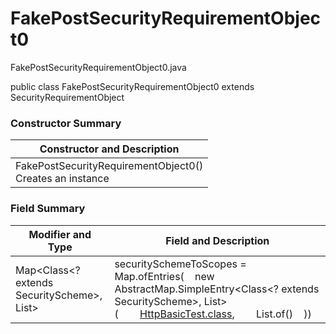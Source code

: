 # FakePostSecurityRequirementObject0
FakePostSecurityRequirementObject0.java

public class FakePostSecurityRequirementObject0
extends SecurityRequirementObject

### Constructor Summary
| Constructor and Description |
| --------------------------- |
| FakePostSecurityRequirementObject0()<br>Creates an instance |

### Field Summary
| Modifier and Type | Field and Description |
| ----------------- | --------------------- |
| Map<Class<? extends SecurityScheme>, List<String>> | securitySchemeToScopes = Map.ofEntries(&nbsp;&nbsp;&nbsp;&nbsp;new AbstractMap.SimpleEntry<Class<? extends SecurityScheme>, List<String>>(&nbsp;&nbsp;&nbsp;&nbsp;&nbsp;&nbsp;&nbsp;&nbsp;[HttpBasicTest.class](../../../../components/securityschemes/HttpBasicTest.md),&nbsp;&nbsp;&nbsp;&nbsp;&nbsp;&nbsp;&nbsp;&nbsp;List.of()&nbsp;&nbsp;&nbsp;&nbsp;)) |
